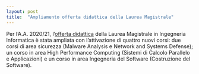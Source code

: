 ```yaml
---
layout: post
title:  "Ampliamento offerta didattica della Laurea Magistrale"
---
```


Per l’A.A. 2020/21, l’[offerta didattica](http://inginformatica.uniroma2.it/index.php/magistrale_didattica) della Laurea Magistrale in Ingegneria Informatica è stata ampliata con l’attivazione di quattro nuovi corsi: due corsi di area sicurezza (Malware Analysis e Network and Systems Defense); un corso in area High Performance Computing (Sistemi di Calcolo Parallelo e Applicazioni) e un corso in area Ingegneria del Software (Costruzione del Software).
